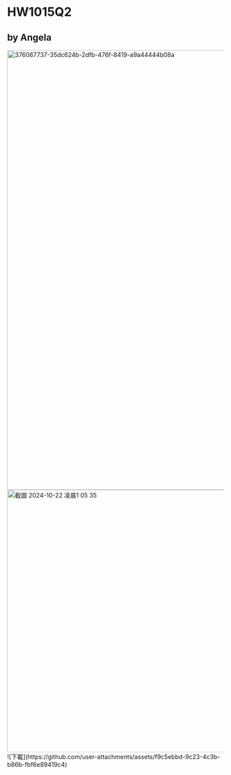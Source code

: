 # HW1015Q2
## by Angela
<img width="1022" alt="376087737-35dc624b-2dfb-476f-8419-a9a44444b08a" src="https://github.com/user-attachments/assets/d08daecc-17de-49dd-b813-65a9ad8fb607">
<img width="610" alt="截圖 2024-10-22 凌晨1 05 35" src="https://github.com/user-attachments/assets/15d35084-2e4c-4ff0-b896-99d7189ceaad">
![下載](https://github.com/user-attachments/assets/f9c5ebbd-9c23-4c3b-b86b-fbf6e89419c4)
